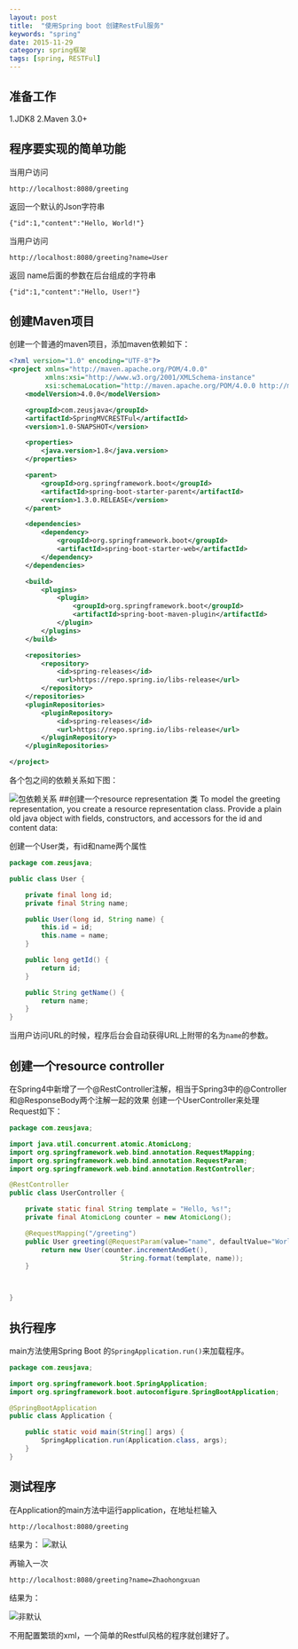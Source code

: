 ```yaml
---
layout: post
title:  "使用Spring boot 创建RestFul服务"
keywords: "spring"
date: 2015-11-29
category: spring框架
tags: [spring, RESTFul]
---
```


## 准备工作

1.JDK8
2.Maven 3.0+

## 程序要实现的简单功能
当用户访问

    http://localhost:8080/greeting

返回一个默认的Json字符串

    {"id":1,"content":"Hello, World!"}

当用户访问

    http://localhost:8080/greeting?name=User


返回 name后面的参数在后台组成的字符串

    {"id":1,"content":"Hello, User!"}


## 创建Maven项目

创建一个普通的maven项目，添加maven依赖如下：
<!-- more -->

```xml
<?xml version="1.0" encoding="UTF-8"?>
<project xmlns="http://maven.apache.org/POM/4.0.0"
         xmlns:xsi="http://www.w3.org/2001/XMLSchema-instance"
         xsi:schemaLocation="http://maven.apache.org/POM/4.0.0 http://maven.apache.org/xsd/maven-4.0.0.xsd">
    <modelVersion>4.0.0</modelVersion>

    <groupId>com.zeusjava</groupId>
    <artifactId>SpringMVCRESTFul</artifactId>
    <version>1.0-SNAPSHOT</version>

    <properties>
        <java.version>1.8</java.version>
    </properties>

    <parent>
        <groupId>org.springframework.boot</groupId>
        <artifactId>spring-boot-starter-parent</artifactId>
        <version>1.3.0.RELEASE</version>
    </parent>

    <dependencies>
        <dependency>
            <groupId>org.springframework.boot</groupId>
            <artifactId>spring-boot-starter-web</artifactId>
        </dependency>
    </dependencies>

    <build>
        <plugins>
            <plugin>
                <groupId>org.springframework.boot</groupId>
                <artifactId>spring-boot-maven-plugin</artifactId>
            </plugin>
        </plugins>
    </build>

    <repositories>
        <repository>
            <id>spring-releases</id>
            <url>https://repo.spring.io/libs-release</url>
        </repository>
    </repositories>
    <pluginRepositories>
        <pluginRepository>
            <id>spring-releases</id>
            <url>https://repo.spring.io/libs-release</url>
        </pluginRepository>
    </pluginRepositories>

</project>
```

各个包之间的依赖关系如下图：

![包依赖关系](http://i5.tietuku.com/a954ae925778b0cb.png)
##创建一个resource representation 类
To model the greeting representation, you create a resource representation class.
Provide a plain old java object with fields, constructors, and accessors for the id and content data:

创建一个User类，有id和name两个属性

```java
package com.zeusjava;

public class User {

    private final long id;
    private final String name;

    public User(long id, String name) {
        this.id = id;
        this.name = name;
    }

    public long getId() {
        return id;
    }

    public String getName() {
        return name;
    }
}

```

当用户访问URL的时候，程序后台会自动获得URL上附带的名为`name`的参数。

## 创建一个resource controller

在Spring4中新增了一个@RestController注解，相当于Spring3中的@Controller和@ResponseBody两个注解一起的效果
创建一个UserController来处理Request如下：

```java
package com.zeusjava;

import java.util.concurrent.atomic.AtomicLong;
import org.springframework.web.bind.annotation.RequestMapping;
import org.springframework.web.bind.annotation.RequestParam;
import org.springframework.web.bind.annotation.RestController;

@RestController
public class UserController {

    private static final String template = "Hello, %s!";
    private final AtomicLong counter = new AtomicLong();

    @RequestMapping("/greeting")
    public User greeting(@RequestParam(value="name", defaultValue="World") String name) {
        return new User(counter.incrementAndGet(),
                            String.format(template, name));
    }



}

```

## 执行程序

main方法使用Spring Boot 的`SpringApplication.run()`来加载程序。

```java
package com.zeusjava;

import org.springframework.boot.SpringApplication;
import org.springframework.boot.autoconfigure.SpringBootApplication;

@SpringBootApplication
public class Application {

    public static void main(String[] args) {
        SpringApplication.run(Application.class, args);
    }
}

```

## 测试程序

在Application的main方法中运行application，在地址栏输入

    http://localhost:8080/greeting

结果为：
![默认](http://i5.tietuku.com/f7230af6479c1cc9.png)

再输入一次

    http://localhost:8080/greeting?name=Zhaohongxuan

结果为：

![非默认](http://i5.tietuku.com/53e94df57cb9f031.png)

不用配置繁琐的xml，一个简单的Restful风格的程序就创建好了。


